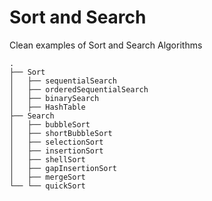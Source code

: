 # Sort and Search

Clean examples of Sort and Search Algorithms

```
.
├── Sort
│   ├── sequentialSearch
│   ├── orderedSequentialSearch
│   ├── binarySearch
│   ├── HashTable
├── Search
│   ├── bubbleSort
│   ├── shortBubbleSort
│   ├── selectionSort
│   ├── insertionSort
│   ├── shellSort
│   ├── gapInsertionSort
│   ├── mergeSort
└── └── quickSort
```

